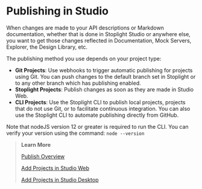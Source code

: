 # Publishing in Studio

When changes are made to your API descriptions or Markdown documentation, whether that is done in Stoplight Studio or anywhere else, you want to get those changes reflected in Documentation, Mock Servers, Explorer, the Design Library, etc.

The publishing method you use depends on your project type:

* **Git Projects**: Use webhooks to trigger automatic publishing for projects using Git. You can push changes to the default branch set in Stoplight or to any other branch which has publishing enabled. 
* **Stoplight Projects**: Publish changes as soon as they are made in Studio Web. 
* **CLI Projects**: Use the Stoplight CLI to publish local projects, projects that do not use Git, or to facilitate continuous integration. You can also use the Stoplight CLI to automate publishing directly from GitHub.

Note that nodeJS version 12 or greater is required to run the CLI. You can
verify your version using the command: `node --version`

> **Learn More**
> 
> [Publish Overview](https://meta.stoplight.io/docs/platform/ZG9jOjQ1NTQxNA-publishing)
> 
> [Add Projects in Studio Web](https://meta.stoplight.io/docs/platform/ZG9jOjE4ODEyMw-add-projects)
> 
>[Add Projects in Studio Desktop](../Basics/01-working-with-projects.md)



